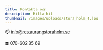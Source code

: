```yaml
---
title: Kontakta oss
description: Hitta hit
thumbnail: /images/uploads/stora_holm_4.jpg
---
```

📫 info@restaurangstoraholm.se

☎️ 070-602 85 69